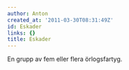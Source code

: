 ```yaml
---
author: Anton
created_at: '2011-03-30T08:31:49Z'
id: Eskader
links: {}
title: Eskader
---
```


En grupp av fem eller flera örlogsfartyg.
